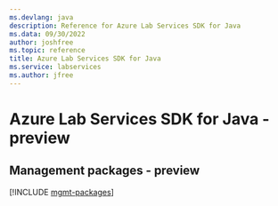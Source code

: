 ```yaml
---
ms.devlang: java
description: Reference for Azure Lab Services SDK for Java
ms.data: 09/30/2022
author: joshfree
ms.topic: reference
title: Azure Lab Services SDK for Java
ms.service: labservices
ms.author: jfree
---
```

# Azure Lab Services SDK for Java - preview

## Management packages - preview
[!INCLUDE [mgmt-packages](lab-services-mgmt-index.md)]